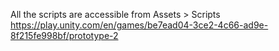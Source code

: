All the scripts are accessible from Assets > Scripts
https://play.unity.com/en/games/be7ead04-3ce2-4c66-ad9e-8f215fe998bf/prototype-2
